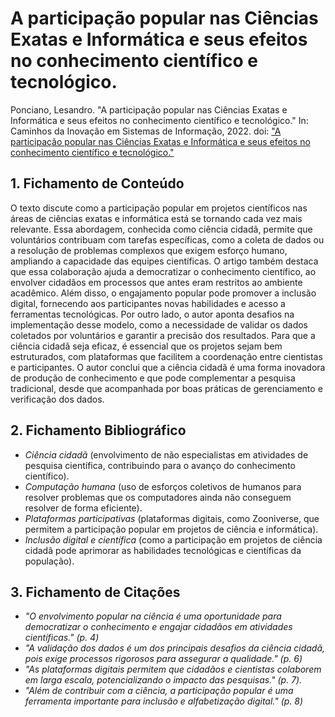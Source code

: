 
# A participação popular nas Ciências Exatas e Informática e seus efeitos no conhecimento científico e tecnológico.


Ponciano, Lesandro. "A participação popular nas Ciências Exatas e Informática e seus efeitos no conhecimento científico e tecnológico." In: Caminhos da Inovação em Sistemas de Informação, 2022. doi: ["A participação popular nas Ciências Exatas e Informática e seus efeitos no conhecimento científico e tecnológico."]( https://lesandrop.github.io/site/papers/LesandroPonciano-EbookPUCMinas-Cap%C3%ADtulo21-2022.pdf)

## 1. Fichamento de Conteúdo

O texto discute como a participação popular em projetos científicos nas áreas de ciências exatas e informática está se tornando cada vez mais relevante. Essa abordagem, conhecida como ciência cidadã, permite que voluntários contribuam com tarefas específicas, como a coleta de dados ou a resolução de problemas complexos que exigem esforço humano, ampliando a capacidade das equipes científicas.
O artigo também destaca que essa colaboração ajuda a democratizar o conhecimento científico, ao envolver cidadãos em processos que antes eram restritos ao ambiente acadêmico. Além disso, o engajamento popular pode promover a inclusão digital, fornecendo aos participantes novas habilidades e acesso a ferramentas tecnológicas.
Por outro lado, o autor aponta desafios na implementação desse modelo, como a necessidade de validar os dados coletados por voluntários e garantir a precisão dos resultados. Para que a ciência cidadã seja eficaz, é essencial que os projetos sejam bem estruturados, com plataformas que facilitem a coordenação entre cientistas e participantes.
O autor conclui que a ciência cidadã é uma forma inovadora de produção de conhecimento e que pode complementar a pesquisa tradicional, desde que acompanhada por boas práticas de gerenciamento e verificação dos dados.



## 2. Fichamento Bibliográfico 

* _Ciência cidadã_ (envolvimento de não especialistas em atividades de pesquisa científica, contribuindo para o avanço do conhecimento científico).
* _Computação humana_ (uso de esforços coletivos de humanos para resolver problemas que os computadores ainda não conseguem resolver de forma eficiente).
* _Plataformas participativas_ (plataformas digitais, como Zooniverse, que permitem a participação popular em projetos de ciência e informática).
* _Inclusão digital e científica_ (como a participação em projetos de ciência cidadã pode aprimorar as habilidades tecnológicas e científicas da população).


## 3. Fichamento de Citações 

* _"O envolvimento popular na ciência é uma oportunidade para democratizar o conhecimento e engajar cidadãos em atividades científicas." (p. 4)_
* _"A validação dos dados é um dos principais desafios da ciência cidadã, pois exige processos rigorosos para assegurar a qualidade." (p. 6)_
* _"As plataformas digitais permitem que cidadãos e cientistas colaborem em larga escala, potencializando o impacto das pesquisas." (p. 7)._
* _"Além de contribuir com a ciência, a participação popular é uma ferramenta importante para inclusão e alfabetização digital." (p. 8)_
